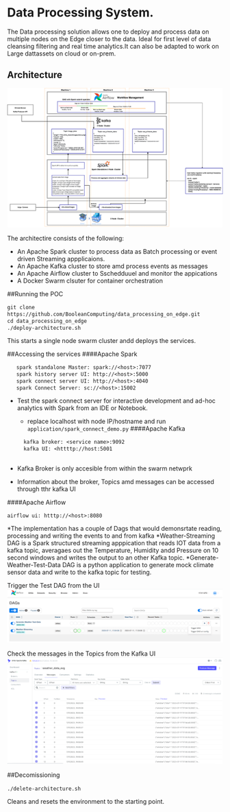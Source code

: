 # Data Processing System.

The Data processing solution allows one to deploy and process data on multiple nodes on the Edge closer to the data.
 Ideal for first level of data cleansing filtering and real time analytics.It can also be adapted to work on Large dattassets on cloud or on-prem.
 
 
 ## Architecture


![Arch Image](architecture_images/StreamingArchitectureLatest.png)

The architectire consists of the following:
* An Apache Spark cluster to process data as Batch processing or event driven Streaming appplicaions.
* An Apache Kafka cluster  to store amd process events as messages
* An Apache Airflow cluster to Sschedduuel and monitor the appications
* A Docker Swarm clsuter for container orchestration

##Running the POC

```
git clone https://github.com/BooleanComputing/data_processing_on_edge.git
cd data_processing_on_edge
./deploy-architecture.sh
```
This starts a single node swarm cluster andd deploys the services.

##Accessing the services
####Apache Spark
```
   spark standalone Master: spark://<host>:7077
   spark history server UI: http://<host>:5000
   spark connect server UI: http://<host>:4040
   spark Connect Server: sc://<host>:15002
   ```
 * Test the spark connect server for interactive development and ad-hoc analytics with Spark from an IDE or Notebook.
    * replace  localhost with node IP/hostname and run `application/spark_connect_demo.py` 
####Apache Kafka
   ```
     kafka broker: <service name>:9092
     kafka UI: <httttp://host:5001
  
   ```
* Kafka Broker is only accesible from within the swarm netwprk

* Information about the broker, Topics amd messages can be accessed through tthr kafka UI

####Apache Airflow
   
   ```
   airflow ui: htttp://<host>:8080
   
   ``` 
*The implementation has a couple of Dags that would demonsrtate reading, processing and writing the events to and from kafka
*Weather-Streaming DAG is a Spark structured streaming apppication that reads IOT data from a kafka topic, averagaes out the Temperature, Humidity andd Pressure on 10 second windows and writes the output to an other Kafka topic.
*Generate-Weather-Test-Data DAG is a python application to generate  mock climate sensor data and write to the kafka topic for testing.
 
 Trigger the Test DAG from the UI
 ![Arch Image](architecture_images/Airflow.png)
 
 Check the messages in the Topics from the Kafka UI
 ![Arch Image](architecture_images/KafkaUI.png)


##Decomissioning

`./delete-architecture.sh`
 
  Cleans and resets the environment to the starting point.




